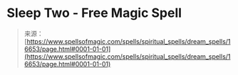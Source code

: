 <!--yml

category: 未分类

date: 2024-06-12 18:57:13

-->

# Sleep Two - Free Magic Spell

> 来源：[https://www.spellsofmagic.com/spells/spiritual_spells/dream_spells/16653/page.html#0001-01-01](https://www.spellsofmagic.com/spells/spiritual_spells/dream_spells/16653/page.html#0001-01-01)
